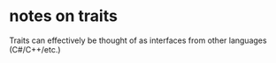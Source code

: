# notes on traits

Traits can effectively be thought of as interfaces from other languages (C#/C++/etc.)
